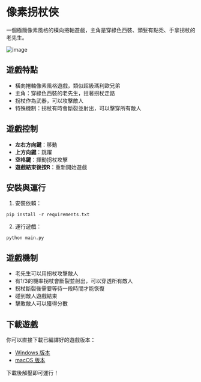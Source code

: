 # 像素拐杖俠

一個極簡像素風格的橫向捲軸遊戲，主角是穿綠色西裝、頭髮有點禿、手拿拐杖的老先生。

![image](https://github.com/user-attachments/assets/4eb45abf-fbed-4b1f-ac8c-58672f9b2a5e)

## 遊戲特點

- 橫向捲軸像素風格遊戲，類似超級瑪利歐兄弟
- 主角：穿綠色西裝的老先生，拄著拐杖走路
- 拐杖作為武器，可以攻擊敵人
- 特殊機制：拐杖有時會斷裂並射出，可以擊穿所有敵人

## 遊戲控制

- **左右方向鍵**：移動
- **上方向鍵**：跳躍
- **空格鍵**：揮動拐杖攻擊
- **遊戲結束後按R**：重新開始遊戲

## 安裝與運行

1. 安裝依賴：
```
pip install -r requirements.txt
```

2. 運行遊戲：
```
python main.py
```

## 遊戲機制

- 老先生可以用拐杖攻擊敵人
- 有1/3的機率拐杖會斷裂並射出，可以穿透所有敵人
- 拐杖斷裂後需要等待一段時間才能恢復
- 碰到敵人遊戲結束
- 擊敗敵人可以獲得分數

## 下載遊戲

你可以直接下載已編譯好的遊戲版本：

- [Windows 版本](https://github.com/dAAAb/pixel-cane-hero/releases/latest/download/pixel-cane-hero-windows.zip)
- [macOS 版本](https://github.com/dAAAb/pixel-cane-hero/releases/latest/download/pixel-cane-hero-macos.zip)

下載後解壓即可運行！

